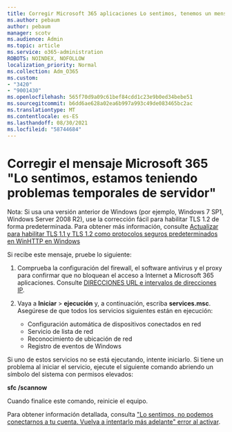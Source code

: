 ```yaml
---
title: Corregir Microsoft 365 aplicaciones Lo sentimos, tenemos un mensaje de problemas temporales de servidor
ms.author: pebaum
author: pebaum
manager: scotv
ms.audience: Admin
ms.topic: article
ms.service: o365-administration
ROBOTS: NOINDEX, NOFOLLOW
localization_priority: Normal
ms.collection: Adm_O365
ms.custom:
- "3420"
- "9001430"
ms.openlocfilehash: 565f70d9a09c61bef84cdd1c23e9b0ed34bebe51
ms.sourcegitcommit: b6dd6ae628a02ea6b997a993c49de083465bc2ac
ms.translationtype: MT
ms.contentlocale: es-ES
ms.lasthandoff: 08/30/2021
ms.locfileid: "58744684"
---
```

# <a name="fixing-the-microsoft-365-apps-sorry-we-are-having-temporary-server-issues-message"></a>Corregir el mensaje Microsoft 365 "Lo sentimos, estamos teniendo problemas temporales de servidor"

Nota: Si usa una versión anterior de Windows (por ejemplo, Windows 7 SP1, Windows Server 2008 [](https://download.microsoft.com/download/0/6/5/0658B1A7-6D2E-474F-BC2C-D69E5B9E9A68/MicrosoftEasyFix51044.msi) R2), use la corrección fácil para habilitar TLS 1.2 de forma predeterminada. Para obtener más información, consulte [Actualizar para habilitar TLS 1.1 y TLS 1.2 como protocolos seguros predeterminados en WinHTTP en Windows](https://support.microsoft.com/topic/update-to-enable-tls-1-1-and-tls-1-2-as-default-secure-protocols-in-winhttp-in-windows-c4bd73d2-31d7-761e-0178-11268bb10392)

Si recibe este mensaje, pruebe lo siguiente:

1. Comprueba la configuración del firewall, el software antivirus y el proxy para confirmar que no bloquean el acceso a Internet a Microsoft 365 aplicaciones. Consulte [DIRECCIONES URL e intervalos de direcciones IP](https://docs.microsoft.com/office365/enterprise/urls-and-ip-address-ranges).

2. Vaya a **Iniciar**  >  **ejecución** y, a continuación, escriba **services.msc**. Asegúrese de que todos los servicios siguientes están en ejecución:
    - Configuración automática de dispositivos conectados en red
    - Servicio de lista de red
    - Reconocimiento de ubicación de red
    - Registro de eventos de Windows

Si uno de estos servicios no se está ejecutando, intente iniciarlo. Si tiene un problema al iniciar el servicio, ejecute el siguiente comando abriendo un símbolo del sistema con permisos elevados:

**sfc /scannow**

Cuando finalice este comando, reinicie el equipo.

Para obtener información detallada, consulta ["Lo sentimos, no podemos conectarnos a tu cuenta. Vuelva a intentarlo más adelante" error al activar](https://docs.microsoft.com/office/troubleshoot/activation-installation/issue-when-activate-office-from-office-365).